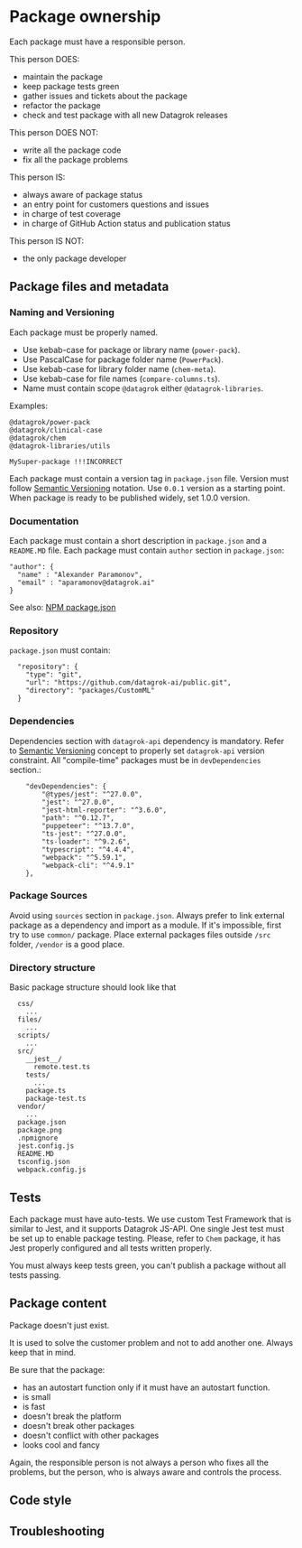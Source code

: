 # Package ownership

Each package must have a responsible person.

This person DOES:
- maintain the package
- keep package tests green 
- gather issues and tickets about the package
- refactor the package
- check and test package with all new Datagrok releases

This person DOES NOT:
- write all the package code
- fix all the package problems

This person IS:
- always aware of package status
- an entry point for customers questions and issues
- in charge of test coverage
- in charge of GitHub Action status and publication status

This person IS NOT:
- the only package developer

## Package files and metadata
### Naming and Versioning

Each package must be properly named.

* Use kebab-case for package or library name (`power-pack`).
* Use PascalCase for package folder name (`PowerPack`).
* Use kebab-case for library folder name (`chem-meta`).
* Use kebab-case for file names (`compare-columns.ts`).
* Name must contain scope `@datagrok` either `@datagrok-libraries`.

Examples: 
```
@datagrok/power-pack
@datagrok/clinical-case
@datagrok/chem
@datagrok-libraries/utils

MySuper-package !!!INCORRECT
```

Each package must contain a version tag in `package.json` file. 
Version must follow [Semantic Versioning](https://semver.org/) notation.
Use `0.0.1` version as a starting point.
When package is ready to be published widely, set 1.0.0 version.

### Documentation

Each package must contain a short description in `package.json` and a `README.MD` file.
Each package must contain `author` section in `package.json`:
```
"author": {
  "name" : "Alexander Paramonov",
  "email" : "aparamonov@datagrok.ai"
}
```

See also: [NPM package.json](https://docs.npmjs.com/cli/v8/configuring-npm/package-json)

### Repository

`package.json` must contain:
```
  "repository": {
    "type": "git",
    "url": "https://github.com/datagrok-ai/public.git",
    "directory": "packages/CustomML"
  }
  ```

### Dependencies

Dependencies section with `datagrok-api` dependency is mandatory. 
Refer to [Semantic Versioning](https://semver.org/) concept to properly set `datagrok-api` version constraint.
All "compile-time" packages must be in `devDependencies` section.:
```
	"devDependencies": {
		"@types/jest": "^27.0.0",
		"jest": "^27.0.0",
		"jest-html-reporter": "^3.6.0",
		"path": "^0.12.7",
		"puppeteer": "^13.7.0",
		"ts-jest": "^27.0.0",
		"ts-loader": "^9.2.6",
		"typescript": "^4.4.4",
		"webpack": "^5.59.1",
		"webpack-cli": "^4.9.1"
	},
```

### Package Sources
  
Avoid using `sources` section in `package.json`. Always prefer to link external package as a dependency and import as a module.
If it's impossible, first try to use `common/` package. Place external packages files outside `/src` folder, `/vendor` is a good place.

### Directory structure

Basic package structure should look like that
```
  css/
    ...
  files/ 
    ...
  scripts/
    ... 
  src/
    __jest__/
      remote.test.ts
    tests/
      ...
    package.ts
    package-test.ts
  vendor/
    ...
  package.json
  package.png
  .npmignore
  jest.config.js
  README.MD
  tsconfig.json
  webpack.config.js
```

## Tests

Each package must have auto-tests. We use custom Test Framework that is similar to Jest, and it supports Datagrok JS-API.
One single Jest test must be set up to enable package testing.
Please, refer to `Chem` package, it has Jest properly configured and all tests written properly.

You must always keep tests green, you can't publish a package without all tests passing.

## Package content
 
Package doesn't just exist. 

It is used to solve the customer problem and not to add another one. Always keep that in mind. 

Be sure that the package:
- has an autostart function only if it must have an autostart function.
- is small
- is fast
- doesn't break the platform
- doesn't break other packages
- doesn't conflict with other packages
- looks cool and fancy

Again, the responsible person is not always a person who fixes all the problems, but the person, who is always aware and controls the process.

## Code style


## Troubleshooting